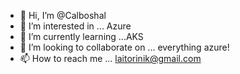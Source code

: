 - 👋 Hi, I’m @Calboshal
- 👀 I’m interested in ... Azure
- 🌱 I’m currently learning ...AKS
- 💞️ I’m looking to collaborate on ... everything azure!
- 📫 How to reach me ... laitorinik@gmail.com

<!---
Calboshal/Calboshal is a ✨ special ✨ repository because its `README.md` (this file) appears on your GitHub profile.
You can click the Preview link to take a look at your changes.
--->
